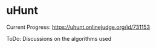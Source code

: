# uHunt
Current Progress: https://uhunt.onlinejudge.org/id/731153

ToDo:
Discussions on the algorithms used
